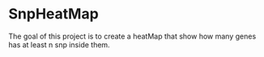 # SnpHeatMap
The goal of this project is to create a heatMap that show how many genes has at least n snp inside them.
